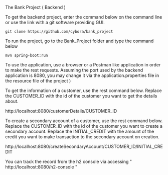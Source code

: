 The Bank Project ( Backend )

To get the backend project, enter the command below on the command line or use the link with a git software providing GUI.

	git clone https://github.com/cybora/bank_project


To run the project, go to the Bank_Project folder and type the command below

	mvn spring-boot:run

To use the application, use a browser or a Postman like application in order to make the rest requests.
Assuming the port used by the backend application is 8080, you may change it via the application.properties file in the resource file of the project )

To get the information of a customer, use the rest command below.
Replace the CUSTOMER_ID with the id of the customer you want to get the details about. 

http://localhost:8080/customerDetails/CUSTOMER_ID

To create a secondary account of a customer, use the rest command below.
Replace the CUSTOMER_ID with the id of the customer you want to create a secondary account.
Replace the INITIAL_CREDIT with the amount of the credit you want to make transaction to the secondary account on creation.

http://localhost:8080/createSecondaryAccount/CUSTOMER_ID/INITIAL_CREDIT

You can track the record from the h2 console via accessing " http://localhost:8080/h2-console "
